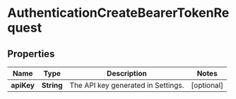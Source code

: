 

# AuthenticationCreateBearerTokenRequest


## Properties

| Name | Type | Description | Notes |
|------------ | ------------- | ------------- | -------------|
|**apiKey** | **String** | The API key generated in Settings. |  [optional] |



